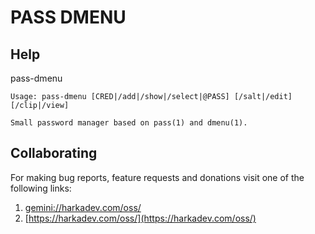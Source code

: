 PASS DMENU
==========

## Help

pass-dmenu

    Usage: pass-dmenu [CRED|/add|/show|/select|@PASS] [/salt|/edit] [/clip|/view]
    
    Small password manager based on pass(1) and dmenu(1).

## Collaborating

For making bug reports, feature requests and donations visit
one of the following links:

1. [gemini://harkadev.com/oss/](gemini://harkadev.com/oss/)
2. [https://harkadev.com/oss/](https://harkadev.com/oss/)
